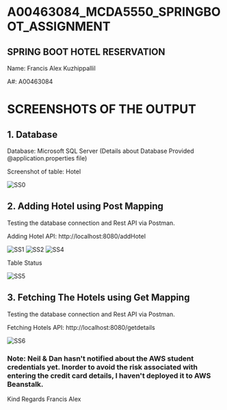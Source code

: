 # A00463084_MCDA5550_SPRINGBOOT_ASSIGNMENT

## SPRING BOOT HOTEL RESERVATION

Name: Francis Alex Kuzhippallil

A#: A00463084


# SCREENSHOTS OF THE OUTPUT

## 1. Database

Database: Microsoft SQL Server (Details about Database Provided @application.properties file)

Screenshot of table: Hotel

![SS0](https://user-images.githubusercontent.com/113076563/223150368-ee84e489-94a2-4971-9321-0ecbb1c9fa81.jpg)


## 2. Adding Hotel using Post Mapping

Testing the database connection and Rest API via Postman.

Adding Hotel API: http://localhost:8080/addHotel

![SS1](https://user-images.githubusercontent.com/113076563/223151005-ffb67a7f-d9f5-4e37-8d2e-9dac338cf14e.jpg)
![SS2](https://user-images.githubusercontent.com/113076563/223151039-00b5e265-3b10-4042-9a90-87a13d36072c.jpg)
![SS4](https://user-images.githubusercontent.com/113076563/223151077-08db5680-4a98-4cb2-97c2-c09f75133775.jpg)

Table Status

![SS5](https://user-images.githubusercontent.com/113076563/223151249-967357b9-e47c-47ce-b915-df9ecef3a1f2.jpg)


## 3. Fetching The Hotels using Get Mapping

Testing the database connection and Rest API via Postman.

Fetching Hotels API: http://localhost:8080/getdetails

![SS6](https://user-images.githubusercontent.com/113076563/223151510-707b87fb-2714-4884-bcc9-6c95bf51cb1a.jpg)


### Note: Neil & Dan hasn't notified about the AWS student credentials yet. Inorder to avoid the risk associated with entering the credit card details, I haven't deployed it to AWS Beanstalk. 

Kind Regards
Francis Alex
